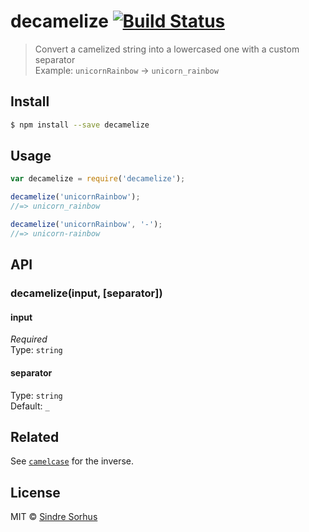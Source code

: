 # decamelize [![Build Status](https://travis-ci.org/sindresorhus/decamelize.svg?branch=master)](https://travis-ci.org/sindresorhus/decamelize)

> Convert a camelized string into a lowercased one with a custom separator  
> Example: `unicornRainbow` → `unicorn_rainbow`


## Install

```sh
$ npm install --save decamelize
```


## Usage

```js
var decamelize = require('decamelize');

decamelize('unicornRainbow');
//=> unicorn_rainbow

decamelize('unicornRainbow', '-');
//=> unicorn-rainbow
```


## API

### decamelize(input, [separator])

#### input

*Required*  
Type: `string`

#### separator

Type: `string`  
Default: `_`


## Related

See [`camelcase`](https://github.com/sindresorhus/camelcase) for the inverse.


## License

MIT © [Sindre Sorhus](http://sindresorhus.com)
